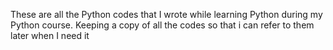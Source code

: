 These are all the Python codes that I wrote while learning Python during my Python course.
Keeping a copy of all the codes so that i can refer to them later when I need it
